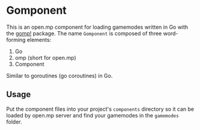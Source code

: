 Gomponent
==================================

This is an open.mp component for loading gamemodes written in Go with the [gomp!](https://github.com/kodeyeen/gomp) package.
The name `Gomponent` is composed of three word-forming elements:
1. Go
2. omp (short for open.mp)
3. Component

Similar to goroutines (go coroutines) in Go.

## Usage

Put the component files into your project's `components` directory so it can be loaded by open.mp server and find your gamemodes in the `gamemodes` folder.
